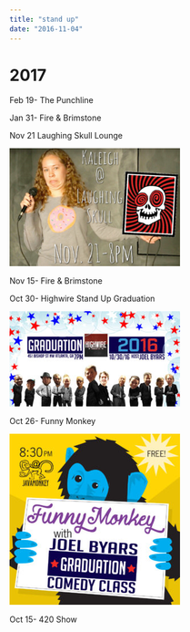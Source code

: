 ```yaml
---
title: "stand up"
date: "2016-11-04"
---
```


# 2017

Feb 19- The Punchline

Jan 31- Fire & Brimstone

Nov 21 Laughing Skull Lounge

![laughingskullflyer](images/laughingskullflyer-300x207.png)

Nov 15- Fire & Brimstone

Oct 30- Highwire Stand Up Graduation

![classbannerfinal](images/CLASSBANNERFINAL-300x167.jpg)

Oct 26- Funny Monkey

![funnymonkey1](images/funnymonkey-300x300.jpg)

Oct 15- 420 Show
